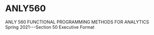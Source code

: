 # ANLY560
ANLY 560 FUNCTIONAL PROGRAMMING METHODS FOR ANALYTICS Spring 2021---Section 50 Executive Format
